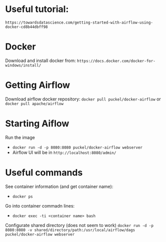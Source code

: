 # Useful tutorial:

`https://towardsdatascience.com/getting-started-with-airflow-using-docker-cd8b44dbff98`

# Docker

Download and install docker from:
`https://docs.docker.com/docker-for-windows/install/`

# Getting Airflow

Download airflow docker repository:
`docker pull puckel/docker-airflow`
or
`docker pull apache/airflow`

# Starting Aiflow

Run the image
- `docker run -d -p 8080:8080 puckel/docker-airflow webserver`
- Airflow UI will be in `http://localhost:8080/admin/`

# Useful commands

See container information (and get container name):
- `docker ps`

Go into container commadn lines:
- `docker exec -ti <container name> bash`

Configurate shared directory (does not seem to work)
`docker run -d -p 8080:8080 -v shared/directory/path:/usr/local/airflow/dags puckel/docker-airflow webserver`

